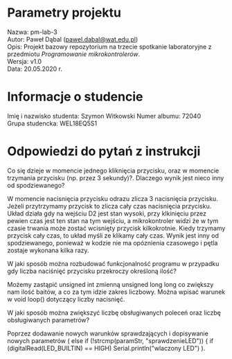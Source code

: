 # Parametry projektu

Nazwa: pm-lab-3  
Autor: Paweł Dąbal (pawel.dabal@wat.edu.pl)  
Opis: Projekt bazowy repozytorium na trzecie spotkanie laboratoryjne z przedmiotu _Programowanie mikrokontrolerów_.  
Wersja: v1.0  
Data: 20.05.2020 r.

# Informacje o studencie

Imię i nazwisko studenta: Szymon Witkowski
Numer albumu: 72040  
Grupa studencka: WEL18EQ5S1

# Odpowiedzi do pytań z instrukcji
Co się dzieje w momencie jednego kliknięcia przycisku, oraz w momencie trzymania przycisku (np. przez 3 sekundy)?. Dlaczego wynik jest nieco inny od spodziewanego?

W momencie nacisnięcia przycisku odrazu zlicza 3 nacisnięcia przycisku. Jeżeli przytrzymamy przycisk to zlicza cały czas nacisnięcia przycisku. Układ działa gdy na wejściu D2 jest stan wysoki, przy klkinięciu przez pewien czas jest ten stan na tym wejściu, a mikrokontroler widzi że w tym czasie trwania może zostać wcisnięty przycisk kilkokrotnie. Kiedy trzymamy przycisk cały czas, to układ myśli ze klikamy cały czas. Wynik jest inny od spodziewanego, ponieważ w kodzie nie ma opóznienia czasowego i pętla zostaje wykonana kilka razy.


W jaki sposób można rozbudować funkcjonalność programu w przypadku gdy liczba naciśnięć przycisku przekroczy określoną ilość?

Możemy zastąpić unsigned int zmienną unsigned long long co zwiększy nam ilość baitów, a co za tym idzie zakres liczbowy. Można wpisać warunek w void loop() dotyczący liczby nacisnięć.


W jaki sposób można zwiększyć liczbę obsługiwanych poleceń oraz liczbę obsługiwanych parametrów?

Poprzez dodawanie nowych warunków sprawdzających i dopisywanie nowych parametrów ( else if (!strcmp(paramStr, "sprawdzenieLED")) { if (digitalRead(LED_BUILTIN) == HIGH) Serial.println("wlaczony LED") ).